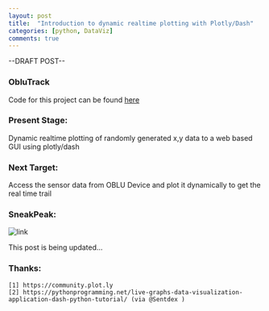```yaml
---
layout: post
title:  "Introduction to dynamic realtime plotting with Plotly/Dash"
categories: [python, DataViz]
comments: true
---
```

--DRAFT POST--

### ObluTrack

Code for this project can be found [here](https://github.com/rahulrajpl/oblutrack)

### Present Stage:
Dynamic realtime plotting of randomly generated x,y data to a web based GUI using plotly/dash 

### Next Target:
Access the sensor data from OBLU Device and plot it dynamically to get the real time trail

### SneakPeak:

![link](https://media.giphy.com/media/fYBi803HsDsibgRJpc/giphy.gif)

This post is being updated...

### Thanks:
    [1] https://community.plot.ly
    [2] https://pythonprogramming.net/live-graphs-data-visualization-application-dash-python-tutorial/ (via @Sentdex )